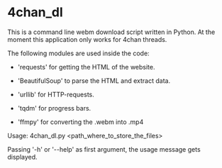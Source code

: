 # 4chan_dl

This is a command line webm download script written in Python.
At the moment this application only works for 4chan threads.

The following modules are used inside the code:

 * 'requests' for getting the HTML of the website.

 * 'BeautifulSoup' to parse the HTML and extract data.

 * 'urllib' for HTTP-requests.

 * 'tqdm' for progress bars.

 * 'ffmpy' for converting the .webm into .mp4


Usage: 4chan_dl.py <ThreadURL> <path_where_to_store_the_files>

Passing '-h' or '--help' as first argument, the usage message gets displayed.




